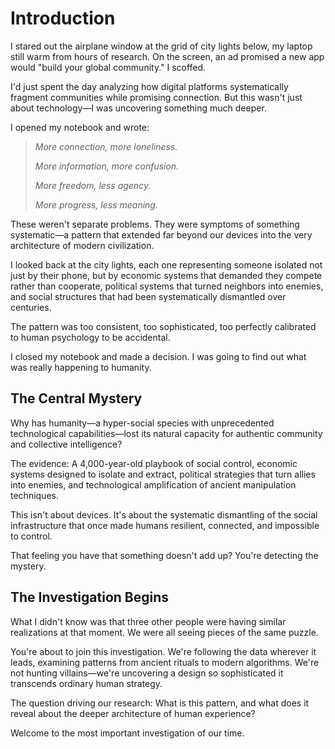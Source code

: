 # Introduction

I stared out the airplane window at the grid of city lights below, my laptop still warm from hours of research. On the screen, an ad promised a new app would "build your global community." I scoffed.

I'd just spent the day analyzing how digital platforms systematically fragment communities while promising connection. But this wasn't just about technology—I was uncovering something much deeper.

I opened my notebook and wrote:

> *More connection, more loneliness.*
>
> *More information, more confusion.*
>
> *More freedom, less agency.*
>
> *More progress, less meaning.*

These weren't separate problems. They were symptoms of something systematic—a pattern that extended far beyond our devices into the very architecture of modern civilization.

I looked back at the city lights, each one representing someone isolated not just by their phone, but by economic systems that demanded they compete rather than cooperate, political systems that turned neighbors into enemies, and social structures that had been systematically dismantled over centuries.

The pattern was too consistent, too sophisticated, too perfectly calibrated to human psychology to be accidental.

I closed my notebook and made a decision. I was going to find out what was really happening to humanity.

## The Central Mystery

Why has humanity—a hyper-social species with unprecedented technological capabilities—lost its natural capacity for authentic community and collective intelligence?

The evidence: A 4,000-year-old playbook of social control, economic systems designed to isolate and extract, political strategies that turn allies into enemies, and technological amplification of ancient manipulation techniques.

This isn't about devices. It's about the systematic dismantling of the social infrastructure that once made humans resilient, connected, and impossible to control.

That feeling you have that something doesn't add up? You're detecting the mystery.

## The Investigation Begins

What I didn't know was that three other people were having similar realizations at that moment. We were all seeing pieces of the same puzzle.

You're about to join this investigation. We're following the data wherever it leads, examining patterns from ancient rituals to modern algorithms. We're not hunting villains—we're uncovering a design so sophisticated it transcends ordinary human strategy.

The question driving our research: What is this pattern, and what does it reveal about the deeper architecture of human experience?

Welcome to the most important investigation of our time.
